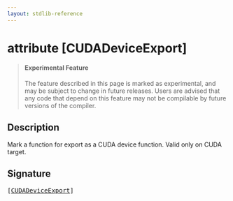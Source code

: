 ```yaml
---
layout: stdlib-reference
---
```


# attribute [CUDADeviceExport]

> #### Experimental Feature
> The feature described in this page is marked as experimental, and may be subject to change in future releases.
> Users are advised that any code that depend on this feature may not be compilable by future versions of the compiler.

## Description

Mark a function for export as a CUDA device function. Valid only on CUDA target.


## Signature

<pre>
[<a href="/stdlib-reference/attributes/cudadeviceexport-01234a">CUDADeviceExport</a>]
</pre>


